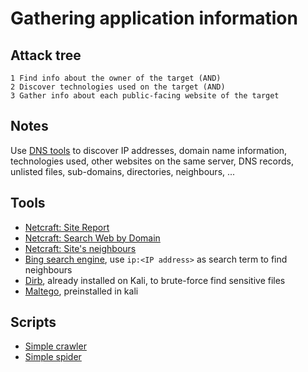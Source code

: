 # Gathering application information

## Attack tree

```text
1 Find info about the owner of the target (AND)
2 Discover technologies used on the target (AND)
3 Gather info about each public-facing website of the target
```

## Notes

Use [DNS tools](Deep-dive-DNS.md) to discover IP addresses, domain name information, technologies used, other websites 
on the same server, DNS records, unlisted files, 
sub-domains, directories, neighbours, ...

## Tools

* [Netcraft: Site Report](https://sitereport.netcraft.com/)
* [Netcraft: Search Web by Domain](https://searchdns.netcraft.com/)
* [Netcraft: Site's neighbours](https://sitereport.netcraft.com/netblock)
* [Bing search engine](https://www.bing.com/), use `ip:<IP address>` as search term to find neighbours
* [Dirb](https://www.kali.org/tools/dirb/), already installed on Kali, to brute-force find sensitive files
* [Maltego](https://www.maltego.com), preinstalled in kali

## Scripts

* [Simple crawler](https://github.com/tymyrddin/reomais/blob/main/crawler)
* [Simple spider](https://github.com/tymyrddin/reomais/blob/main/spider)



